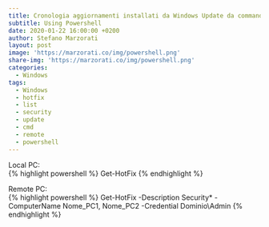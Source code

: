 ```yaml
---
title: Cronologia aggiornamenti installati da Windows Update da command line
subtitle: Using Powershell
date: 2020-01-22 16:00:00 +0200
author: Stefano Marzorati
layout: post
image: 'https://marzorati.co/img/powershell.png'
share-img: 'https://marzorati.co/img/powershell.png'
categories:
  - Windows
tags:
  - Windows
  - hotfix
  - list
  - security
  - update
  - cmd
  - remote
  - powershell
---
```

Local PC:   
{% highlight powershell %}
Get-HotFix
{% endhighlight %}

Remote PC:   
{% highlight powershell %}
Get-HotFix -Description Security* -ComputerName Nome_PC1, Nome_PC2 -Credential Dominio\Admin
{% endhighlight %}
